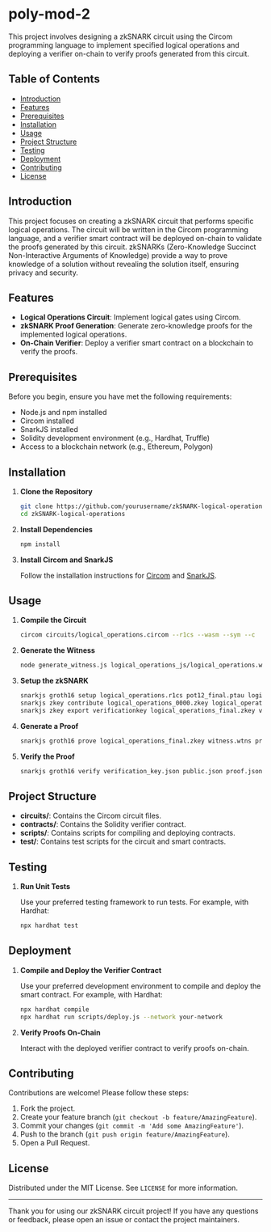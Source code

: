 # poly-mod-2

This project involves designing a zkSNARK circuit using the Circom programming language to implement specified logical operations and deploying a verifier on-chain to verify proofs generated from this circuit.

## Table of Contents

- [Introduction](#introduction)
- [Features](#features)
- [Prerequisites](#prerequisites)
- [Installation](#installation)
- [Usage](#usage)
- [Project Structure](#project-structure)
- [Testing](#testing)
- [Deployment](#deployment)
- [Contributing](#contributing)
- [License](#license)

## Introduction

This project focuses on creating a zkSNARK circuit that performs specific logical operations. The circuit will be written in the Circom programming language, and a verifier smart contract will be deployed on-chain to validate the proofs generated by this circuit. zkSNARKs (Zero-Knowledge Succinct Non-Interactive Arguments of Knowledge) provide a way to prove knowledge of a solution without revealing the solution itself, ensuring privacy and security.

## Features

- **Logical Operations Circuit**: Implement logical gates using Circom.
- **zkSNARK Proof Generation**: Generate zero-knowledge proofs for the implemented logical operations.
- **On-Chain Verifier**: Deploy a verifier smart contract on a blockchain to verify the proofs.

## Prerequisites

Before you begin, ensure you have met the following requirements:

- Node.js and npm installed
- Circom installed
- SnarkJS installed
- Solidity development environment (e.g., Hardhat, Truffle)
- Access to a blockchain network (e.g., Ethereum, Polygon)

## Installation

1. **Clone the Repository**

    ```bash
    git clone https://github.com/yourusername/zkSNARK-logical-operations.git
    cd zkSNARK-logical-operations
    ```

2. **Install Dependencies**

    ```bash
    npm install
    ```

3. **Install Circom and SnarkJS**

    Follow the installation instructions for [Circom](https://docs.circom.io/getting-started/installation/) and [SnarkJS](https://github.com/iden3/snarkjs).

## Usage

1. **Compile the Circuit**

    ```bash
    circom circuits/logical_operations.circom --r1cs --wasm --sym --c
    ```

2. **Generate the Witness**

    ```bash
    node generate_witness.js logical_operations_js/logical_operations.wasm input.json witness.wtns
    ```

3. **Setup the zkSNARK**

    ```bash
    snarkjs groth16 setup logical_operations.r1cs pot12_final.ptau logical_operations_0000.zkey
    snarkjs zkey contribute logical_operations_0000.zkey logical_operations_final.zkey --name="First contribution"
    snarkjs zkey export verificationkey logical_operations_final.zkey verification_key.json
    ```

4. **Generate a Proof**

    ```bash
    snarkjs groth16 prove logical_operations_final.zkey witness.wtns proof.json public.json
    ```

5. **Verify the Proof**

    ```bash
    snarkjs groth16 verify verification_key.json public.json proof.json
    ```

## Project Structure

- **circuits/**: Contains the Circom circuit files.
- **contracts/**: Contains the Solidity verifier contract.
- **scripts/**: Contains scripts for compiling and deploying contracts.
- **test/**: Contains test scripts for the circuit and smart contracts.

## Testing

1. **Run Unit Tests**

    Use your preferred testing framework to run tests. For example, with Hardhat:

    ```bash
    npx hardhat test
    ```

## Deployment

1. **Compile and Deploy the Verifier Contract**

    Use your preferred development environment to compile and deploy the smart contract. For example, with Hardhat:

    ```bash
    npx hardhat compile
    npx hardhat run scripts/deploy.js --network your-network
    ```

2. **Verify Proofs On-Chain**

    Interact with the deployed verifier contract to verify proofs on-chain.

## Contributing

Contributions are welcome! Please follow these steps:

1. Fork the project.
2. Create your feature branch (`git checkout -b feature/AmazingFeature`).
3. Commit your changes (`git commit -m 'Add some AmazingFeature'`).
4. Push to the branch (`git push origin feature/AmazingFeature`).
5. Open a Pull Request.

## License

Distributed under the MIT License. See `LICENSE` for more information.

---

Thank you for using our zkSNARK circuit project! If you have any questions or feedback, please open an issue or contact the project maintainers.
